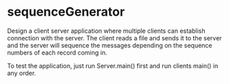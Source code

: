 # sequenceGenerator
Design a client server application where multiple clients can establish connection with the server. 
The client reads a file and sends it to the server and the server will sequence the messages depending on the sequence numbers of each record coming in.

To test the application, just run Server.main() first and run clients main() in any order.
